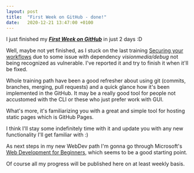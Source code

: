 ```yaml
---
layout: post
title:  "First Week on GitHub - done!"
date:   2020-12-21 13:47:00 +0100
---
```

I just finished my [***First Week on GitHub***](https://lab.github.com/githubtraining/first-week-on-github) in just 2 days :D

Well, maybe not yet finished, as I stuck on the last training [Securing your workflows](https://lab.github.com/githubtraining/securing-your-workflows) due to some issue with dependency *visionmedia/debug* not being recognized as vulnerable. I've reported it and try to finish it when it'll be fixed.

Whole training path have been a good refresher about using git (commits, branches, merging, pull requests) and a quick glance how it's been implemented in the GitHub. It may be a really good tool for people not accustomed with the CLI or these who just prefer work with GUI.

What's more, it's familiarizing you with a great and simple tool for hosting static pages which is GitHub Pages.

I think I'll stay some indefinitely time with it and update you with any new functionality I'll get familiar with :)

As next steps in my new WebDev path I'm gonna go through Microsoft's [Web Development for Beginners](https://github.com/microsoft/Web-Dev-For-Beginners), which seems to be a good starting point.

Of course all my progress will be published here on at least weekly basis.